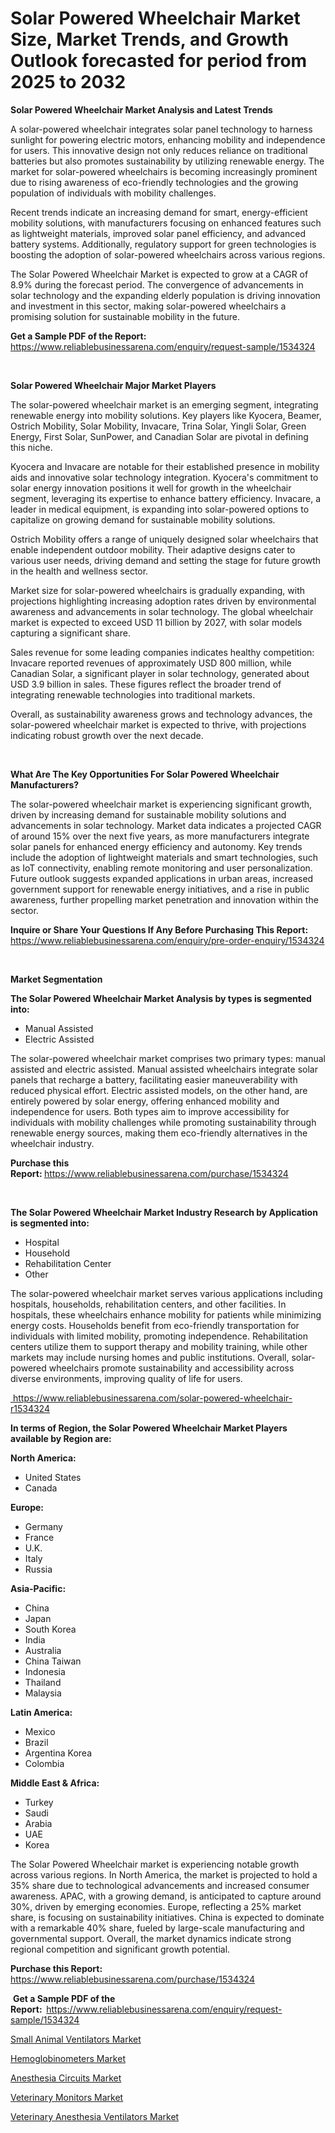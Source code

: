 <p><h1>Solar Powered Wheelchair Market Size, Market Trends, and Growth Outlook forecasted for period from 2025 to 2032</h1></p><p><strong>Solar Powered Wheelchair Market Analysis and Latest Trends</strong></p>
<p><p>A solar-powered wheelchair integrates solar panel technology to harness sunlight for powering electric motors, enhancing mobility and independence for users. This innovative design not only reduces reliance on traditional batteries but also promotes sustainability by utilizing renewable energy. The market for solar-powered wheelchairs is becoming increasingly prominent due to rising awareness of eco-friendly technologies and the growing population of individuals with mobility challenges.</p><p>Recent trends indicate an increasing demand for smart, energy-efficient mobility solutions, with manufacturers focusing on enhanced features such as lightweight materials, improved solar panel efficiency, and advanced battery systems. Additionally, regulatory support for green technologies is boosting the adoption of solar-powered wheelchairs across various regions.</p><p>The Solar Powered Wheelchair Market is expected to grow at a CAGR of 8.9% during the forecast period. The convergence of advancements in solar technology and the expanding elderly population is driving innovation and investment in this sector, making solar-powered wheelchairs a promising solution for sustainable mobility in the future.</p></p>
<p><strong>Get a Sample PDF of the Report:&nbsp;</strong> <a href="https://www.reliablebusinessarena.com/enquiry/request-sample/1534324?utm_campaign=1948&utm_medium=2&utm_source=Github&utm_content=ia&utm_term=03032025&utm_id=solar-powered-wheelchair">https://www.reliablebusinessarena.com/enquiry/request-sample/1534324</a></p>
<p>&nbsp;</p>
<p><strong>Solar Powered Wheelchair Major Market Players</strong></p>
<p><p>The solar-powered wheelchair market is an emerging segment, integrating renewable energy into mobility solutions. Key players like Kyocera, Beamer, Ostrich Mobility, Solar Mobility, Invacare, Trina Solar, Yingli Solar, Green Energy, First Solar, SunPower, and Canadian Solar are pivotal in defining this niche. </p><p>Kyocera and Invacare are notable for their established presence in mobility aids and innovative solar technology integration. Kyocera's commitment to solar energy innovation positions it well for growth in the wheelchair segment, leveraging its expertise to enhance battery efficiency. Invacare, a leader in medical equipment, is expanding into solar-powered options to capitalize on growing demand for sustainable mobility solutions.</p><p>Ostrich Mobility offers a range of uniquely designed solar wheelchairs that enable independent outdoor mobility. Their adaptive designs cater to various user needs, driving demand and setting the stage for future growth in the health and wellness sector.</p><p>Market size for solar-powered wheelchairs is gradually expanding, with projections highlighting increasing adoption rates driven by environmental awareness and advancements in solar technology. The global wheelchair market is expected to exceed USD 11 billion by 2027, with solar models capturing a significant share.</p><p>Sales revenue for some leading companies indicates healthy competition: Invacare reported revenues of approximately USD 800 million, while Canadian Solar, a significant player in solar technology, generated about USD 3.9 billion in sales. These figures reflect the broader trend of integrating renewable technologies into traditional markets.</p><p>Overall, as sustainability awareness grows and technology advances, the solar-powered wheelchair market is expected to thrive, with projections indicating robust growth over the next decade.</p></p>
<p>&nbsp;</p>
<p><strong>What Are The Key Opportunities For Solar Powered Wheelchair Manufacturers?</strong></p>
<p><p>The solar-powered wheelchair market is experiencing significant growth, driven by increasing demand for sustainable mobility solutions and advancements in solar technology. Market data indicates a projected CAGR of around 15% over the next five years, as more manufacturers integrate solar panels for enhanced energy efficiency and autonomy. Key trends include the adoption of lightweight materials and smart technologies, such as IoT connectivity, enabling remote monitoring and user personalization. Future outlook suggests expanded applications in urban areas, increased government support for renewable energy initiatives, and a rise in public awareness, further propelling market penetration and innovation within the sector.</p></p>
<p><strong>Inquire or Share Your Questions If Any Before Purchasing This Report:</strong> <a href="https://www.reliablebusinessarena.com/enquiry/pre-order-enquiry/1534324?utm_campaign=1948&utm_medium=2&utm_source=Github&utm_content=ia&utm_term=03032025&utm_id=solar-powered-wheelchair">https://www.reliablebusinessarena.com/enquiry/pre-order-enquiry/1534324</a></p>
<p>&nbsp;</p>
<p><strong>Market Segmentation</strong></p>
<p><strong>The Solar Powered Wheelchair Market Analysis by types is segmented into:</strong></p>
<p><ul><li>Manual Assisted</li><li>Electric Assisted</li></ul></p>
<p><p>The solar-powered wheelchair market comprises two primary types: manual assisted and electric assisted. Manual assisted wheelchairs integrate solar panels that recharge a battery, facilitating easier maneuverability with reduced physical effort. Electric assisted models, on the other hand, are entirely powered by solar energy, offering enhanced mobility and independence for users. Both types aim to improve accessibility for individuals with mobility challenges while promoting sustainability through renewable energy sources, making them eco-friendly alternatives in the wheelchair industry.</p></p>
<p><strong>Purchase this Report:&nbsp;</strong><a href="https://www.reliablebusinessarena.com/purchase/1534324?utm_campaign=1948&utm_medium=2&utm_source=Github&utm_content=ia&utm_term=03032025&utm_id=solar-powered-wheelchair">https://www.reliablebusinessarena.com/purchase/1534324</a></p>
<p>&nbsp;</p>
<p><strong>The Solar Powered Wheelchair Market Industry Research by Application is segmented into:</strong></p>
<p><ul><li>Hospital</li><li>Household</li><li>Rehabilitation Center</li><li>Other</li></ul></p>
<p><p>The solar-powered wheelchair market serves various applications including hospitals, households, rehabilitation centers, and other facilities. In hospitals, these wheelchairs enhance mobility for patients while minimizing energy costs. Households benefit from eco-friendly transportation for individuals with limited mobility, promoting independence. Rehabilitation centers utilize them to support therapy and mobility training, while other markets may include nursing homes and public institutions. Overall, solar-powered wheelchairs promote sustainability and accessibility across diverse environments, improving quality of life for users.</p></p>
<p><a href="https://www.reliablebusinessarena.com/solar-powered-wheelchair-r1534324?utm_campaign=1948&utm_medium=2&utm_source=Github&utm_content=ia&utm_term=03032025&utm_id=solar-powered-wheelchair">&nbsp;https://www.reliablebusinessarena.com/solar-powered-wheelchair-r1534324</a></p>
<p><strong>In terms of Region, the Solar Powered Wheelchair Market Players available by Region are:</strong></p>
<p>
    <p> <strong> North America: </strong>
        <ul>
            <li>United States</li>
            <li>Canada</li>
        </ul>
        </p> 
    <p> <strong> Europe: </strong>
        <ul>
            <li>Germany</li>
            <li>France</li>
            <li>U.K.</li>
            <li>Italy</li>
            <li>Russia</li>
        </ul>
        </p> 
    <p> <strong> Asia-Pacific: </strong>
        <ul>
            <li>China</li>
            <li>Japan</li>
            <li>South Korea</li>
            <li>India</li>
            <li>Australia</li>
            <li>China Taiwan</li>
            <li>Indonesia</li>
            <li>Thailand</li>
            <li>Malaysia</li>
        </ul>
        </p> 
    <p> <strong> Latin America: </strong>
        <ul>
            <li>Mexico</li>
            <li>Brazil</li>
            <li>Argentina Korea</li>
            <li>Colombia</li>
        </ul>
        </p> 
    <p> <strong> Middle East & Africa: </strong>
        <ul>
            <li>Turkey</li>
            <li>Saudi</li>
            <li>Arabia</li>
            <li>UAE</li>
            <li>Korea</li>
        </ul>
    </p>
    </p>
<p><p>The Solar Powered Wheelchair market is experiencing notable growth across various regions. In North America, the market is projected to hold a 35% share due to technological advancements and increased consumer awareness. APAC, with a growing demand, is anticipated to capture around 30%, driven by emerging economies. Europe, reflecting a 25% market share, is focusing on sustainability initiatives. China is expected to dominate with a remarkable 40% share, fueled by large-scale manufacturing and governmental support. Overall, the market dynamics indicate strong regional competition and significant growth potential.</p></p>
<p><strong>Purchase this Report: </strong><a href="https://www.reliablebusinessarena.com/purchase/1534324?utm_campaign=1948&utm_medium=2&utm_source=Github&utm_content=ia&utm_term=03032025&utm_id=solar-powered-wheelchair">https://www.reliablebusinessarena.com/purchase/1534324</a></p>
<p>&nbsp;<strong>Get a Sample PDF of the Report:&nbsp;&nbsp;</strong><a href="https://www.reliablebusinessarena.com/enquiry/request-sample/1534324?utm_campaign=1948&utm_medium=2&utm_source=Github&utm_content=ia&utm_term=03032025&utm_id=solar-powered-wheelchair">https://www.reliablebusinessarena.com/enquiry/request-sample/1534324</a></p>
<p><strong></strong></p>
<p><p><a href="https://github.com/popupioo/Market-Research-Report-List-1/blob/main/small-animal-ventilators-market.md?utm_campaign=1948&utm_medium=2&utm_source=Github&utm_content=ia&utm_term=03032025&utm_id=solar-powered-wheelchair">Small Animal Ventilators Market</a></p><p><a href="https://github.com/briandahm87/Market-Research-Report-List-1/blob/main/hemoglobinometers-market.md?utm_campaign=1948&utm_medium=2&utm_source=Github&utm_content=ia&utm_term=03032025&utm_id=solar-powered-wheelchair">Hemoglobinometers Market</a></p><p><a href="https://github.com/raffadongraffadong/Market-Research-Report-List-1/blob/main/anesthesia-circuits-market.md?utm_campaign=1948&utm_medium=2&utm_source=Github&utm_content=ia&utm_term=03032025&utm_id=solar-powered-wheelchair">Anesthesia Circuits Market</a></p><p><a href="https://github.com/abantolemox08/Market-Research-Report-List-1/blob/main/veterinary-monitors-market.md?utm_campaign=1948&utm_medium=2&utm_source=Github&utm_content=ia&utm_term=03032025&utm_id=solar-powered-wheelchair">Veterinary Monitors Market</a></p><p><a href="https://github.com/dolorespeddico90/Market-Research-Report-List-1/blob/main/veterinary-anesthesia-ventilators-market.md?utm_campaign=1948&utm_medium=2&utm_source=Github&utm_content=ia&utm_term=03032025&utm_id=solar-powered-wheelchair">Veterinary Anesthesia Ventilators Market</a></p></p>